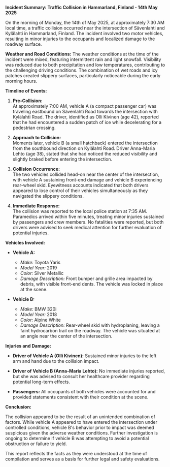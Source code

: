 

**Incident Summary: Traffic Collision in Hammarland, Finland - 14th May 2025**

On the morning of Monday, the 14th of May 2025, at approximately 7:30 AM local time, a traffic collision occurred near the intersection of Sävenlahti and Kylälahti in Hammarland, Finland. The incident involved two motor vehicles, resulting in minor injuries to the occupants and localized damage to the roadway surface.

**Weather and Road Conditions:**
The weather conditions at the time of the incident were mixed, featuring intermittent rain and light snowfall. Visibility was reduced due to both precipitation and low temperatures, contributing to the challenging driving conditions. The combination of wet roads and icy patches created slippery surfaces, particularly noticeable during the early morning hours.

**Timeline of Events:**

1. **Pre-Collision:**  
   At approximately 7:00 AM, vehicle A (a compact passenger car) was traveling eastbound on Sävenlahti Road towards the intersection with Kylälahti Road. The driver, identified as Olli Kivinen (age 42), reported that he had encountered a sudden patch of ice while decelerating for a pedestrian crossing.

2. **Approach to Collision:**  
   Moments later, vehicle B (a small hatchback) entered the intersection from the southbound direction on Kylälahti Road. Driver Anna-Maria Lehto (age 38), stated that she had noticed the reduced visibility and slightly braked before entering the intersection.

3. **Collision Occurrence:**  
   The two vehicles collided head-on near the center of the intersection, with vehicle A sustaining front-end damage and vehicle B experiencing rear-wheel skid. Eyewitness accounts indicated that both drivers appeared to lose control of their vehicles simultaneously as they navigated the slippery conditions.

4. **Immediate Response:**  
   The collision was reported to the local police station at 7:35 AM. Paramedics arrived within five minutes, treating minor injuries sustained by passengers and crew members. No fatalities were reported, but both drivers were advised to seek medical attention for further evaluation of potential injuries.

**Vehicles Involved:**

- **Vehicle A:**  
  - *Make:* Toyota Yaris  
  - *Model Year:* 2019  
  - *Color:* Silver Metallic  
  - *Damage Description:* Front bumper and grille area impacted by debris, with visible front-end dents. The vehicle was locked in place at the scene.

- **Vehicle B:**  
  - *Make:* BMW 320i  
  - *Model Year:* 2018  
  - *Color:* Alpine White  
  - *Damage Description:* Rear-wheel skid with hydroplaning, leaving a faint hydrocarbon trail on the roadway. The vehicle was situated at an angle near the center of the intersection.

**Injuries and Damage:**

- **Driver of Vehicle A (Olli Kivinen):** Sustained minor injuries to the left arm and hand due to the collision impact.
  
- **Driver of Vehicle B (Anna-Maria Lehto):** No immediate injuries reported, but she was advised to consult her healthcare provider regarding potential long-term effects.

- **Passengers:** All occupants of both vehicles were accounted for and provided statements consistent with their condition at the scene.

**Conclusion:**

The collision appeared to be the result of an unintended combination of factors. While vehicle A appeared to have entered the intersection under controlled conditions, vehicle B's behavior prior to impact was deemed suspicious given the adverse weather conditions. Further investigation is ongoing to determine if vehicle B was attempting to avoid a potential obstruction or failure to yield.

This report reflects the facts as they were understood at the time of compilation and serves as a basis for further legal and safety evaluations.